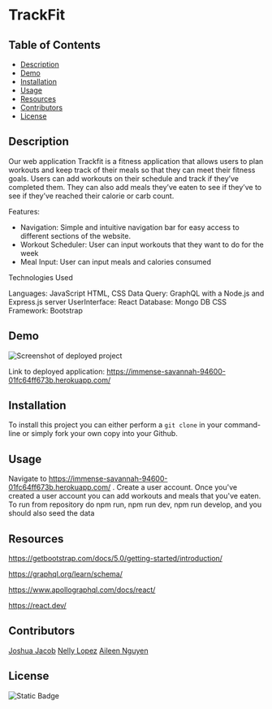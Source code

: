 # TrackFit
## Table of Contents

- [Description](#description)
- [Demo](#demo)
- [Installation](#installation)
- [Usage](#usage)
- [Resources](#resources)
- [Contributors](#contributors)
- [License](#license)

## Description

Our web application Trackfit is a fitness application that allows users to plan workouts and keep track of their meals so that they can meet their fitness goals. Users can add workouts on their schedule and track if they’ve completed them. They can also add meals they’ve eaten to see if they’ve to see if they’ve reached their calorie or carb count.

Features:

- Navigation: Simple and intuitive navigation bar for easy access to different sections of the website.
- Workout Scheduler: User can input workouts that they want to do for the week
- Meal Input: User can input meals and calories consumed

Technologies Used

Languages: JavaScript HTML, CSS
Data Query: GraphQL with a Node.js and Express.js server
UserInterface: React
Database: Mongo DB
CSS Framework: Bootstrap

## Demo

![Screenshot of deployed project]()

Link to deployed application: https://immense-savannah-94600-01fc64ff673b.herokuapp.com/

## Installation
To install this project you can either perform a `git clone` in your command-line or simply fork your own copy into your Github.

## Usage
Navigate to https://immense-savannah-94600-01fc64ff673b.herokuapp.com/ . Create a user account. Once you've created a user account you can add workouts and meals that you've eaten. To run from repository do npm run, npm run dev, npm run develop, and
you should also seed the data

## Resources
https://getbootstrap.com/docs/5.0/getting-started/introduction/

https://graphql.org/learn/schema/

https://www.apollographql.com/docs/react/

https://react.dev/

## Contributors
[Joshua Jacob](https://github.com/joshjac16)
[Nelly Lopez](https://github.com/nlopez39) 
[Aileen Nguyen](https://github.com/nguyenaileen)

## License

![Static Badge](https://img.shields.io/badge/MIT-blue)
